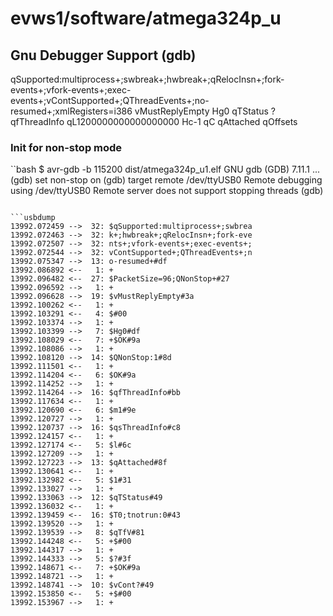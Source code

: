 # evws1/software/atmega324p_u

## Gnu Debugger Support (gdb)

qSupported:multiprocess+;swbreak+;hwbreak+;qRelocInsn+;fork-events+;vfork-events+;exec-events+;vContSupported+;QThreadEvents+;no-resumed+;xmlRegisters=i386
vMustReplyEmpty
Hg0
qTStatus
?
qfThreadInfo
qL1200000000000000000
Hc-1
qC
qAttached
qOffsets

### Init for non-stop mode

``bash
$ avr-gdb -b 115200 dist/atmega324p_u1.elf
GNU gdb (GDB) 7.11.1
...
(gdb) set non-stop on
(gdb) target remote /dev/ttyUSB0
Remote debugging using /dev/ttyUSB0
Remote server does not support stopping threads
(gdb)
```

```usbdump
13992.072459 -->  32: $qSupported:multiprocess+;swbrea
13992.072463 -->  32: k+;hwbreak+;qRelocInsn+;fork-eve
13992.072507 -->  32: nts+;vfork-events+;exec-events+;
13992.072544 -->  32: vContSupported+;QThreadEvents+;n
13992.075347 -->  13: o-resumed+#df
13992.086892 <--   1: +
13992.096482 <--  27: $PacketSize=96;QNonStop+#27
13992.096592 -->   1: +
13992.096628 -->  19: $vMustReplyEmpty#3a
13992.100262 <--   1: +
13992.103291 <--   4: $#00
13992.103374 -->   1: +
13992.103399 -->   7: $Hg0#df
13992.108029 <--   7: +$OK#9a
13992.108086 -->   1: +
13992.108120 -->  14: $QNonStop:1#8d
13992.111501 <--   1: +
13992.114204 <--   6: $OK#9a
13992.114252 -->   1: +
13992.114264 -->  16: $qfThreadInfo#bb
13992.117634 <--   1: +
13992.120690 <--   6: $m1#9e
13992.120727 -->   1: +
13992.120737 -->  16: $qsThreadInfo#c8
13992.124157 <--   1: +
13992.127174 <--   5: $l#6c
13992.127209 -->   1: +
13992.127223 -->  13: $qAttached#8f
13992.130641 <--   1: +
13992.132982 <--   5: $1#31
13992.133027 -->   1: +
13992.133063 -->  12: $qTStatus#49
13992.136032 <--   1: +
13992.139459 <--  16: $T0;tnotrun:0#43
13992.139520 -->   1: +
13992.139539 -->   8: $qTfV#81
13992.144248 <--   5: +$#00
13992.144317 -->   1: +
13992.144333 -->   5: $?#3f
13992.148671 <--   7: +$OK#9a
13992.148721 -->   1: +
13992.148741 -->  10: $vCont?#49
13992.153850 <--   5: +$#00
13992.153967 -->   1: +